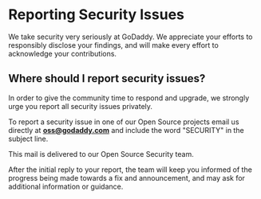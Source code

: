 # Reporting Security Issues

We take security very seriously at GoDaddy. We appreciate your efforts to
responsibly disclose your findings, and will make every effort to acknowledge
your contributions.

## Where should I report security issues?

In order to give the community time to respond and upgrade, we strongly urge
you report all security issues privately.

To report a security issue in one of our Open Source projects email us directly
at **oss@godaddy.com** and include the word "SECURITY" in the subject line.

This mail is delivered to our Open Source Security team.

After the initial reply to your report, the team will keep you informed of the
progress being made towards a fix and announcement, and may ask for additional
information or guidance.
